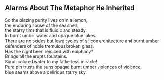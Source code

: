 Alarms About The Metaphor He Inherited
--------------------------------------
So the blazing purity lives on in a lemon,  
the enduring house of the sea shell,  
the starry time that is fluidic and steady.  
In burnt umber water and opaque blue lakes.  
There are no oxides but lewd cycles of silicon architecture and burnt umber  
defenders of noble tremulous broken glass.  
Has the night been rejoiced with epiphany?  
Brings all the erupts fountains.  
Sand-colored water to my fatherless miracle!  
Pure pin trusts the suns opaque burnt umber violences of violence,  
blue seams above a delirious starry sky.  
